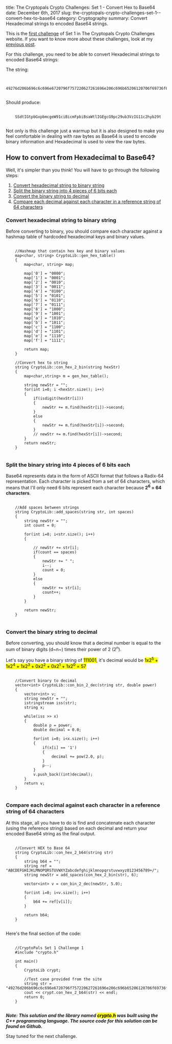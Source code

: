 title: The Cryptopals Crypto Challenges: Set 1 - Convert Hex to Base64
date: December 6th, 2017
slug: the-cryptopals-crypto-challenges-set-1--convert-hex-to-base64
category: Cryptography
summary: Convert Hexadecimal strings to encoded Base64 strings.

This is the [first challenge](http://cryptopals.com/sets/1/challenges/1)
of Set 1 in The Cryptopals Crypto Challenges website. If you want to
know more about these challenges, look at my [previous
post](/posts/the-cryptopals-crypto-challenges).

For this challenge, you need to be able to convert Hexadecimal strings
to encoded Base64 strings:

The string:

<pre>
    <code class="plaintext">
    49276d206b696c6c696e6720796f757220627261696e206c696b65206120706f69736f6e6f7573206d757368726f6f6d
    </code>
</pre>

Should produce:

<pre>
    <code class="plaintext">
    SSdtIGtpbGxpbmcgeW91ciBicmFpbiBsaWtlIGEgcG9pc29ub3VzIG11c2hyb29t
    </code>
</pre>

Not only is this challenge just a warmup but it is also designed to make
you feel comfortable in dealing with raw bytes as Base64 is used to
encode binary information and Hexadecimal is used to view the raw bytes.

## How to convert from Hexadecimal to Base64?

Well, it's simpler than you think! You will have to go through the
following steps:

1.  [Convert hexadecimal string to binary string](#step-1)
2.  [Split the binary string into 4 pieces of 6 bits each](#step-2)
3.  [Convert the binary string to decimal](#step-3)
4.  [Compare each decimal against each character in a reference string of
    64 characters](#step-4)

### <a id="step-1"></a> Convert hexadecimal string to binary string

Before converting to binary, you should compare each character against a
hashmap table of hardcoded hexadecimal keys and binary values.

<pre>
    <code class="cpp">
    //Hashmap that contain hex key and binary values
    map&lt;char, string&gt; CryptoLib::gen_hex_table()
    {
        map&lt;char, string&gt; map;

        map['0'] = "0000";
        map['1'] = "0001";
        map['2'] = "0010";
        map['3'] = "0011";
        map['4'] = "0100";
        map['5'] = "0101";
        map['6'] = "0110";
        map['7'] = "0111";
        map['8'] = "1000";
        map['9'] = "1001";
        map['a'] = "1010";
        map['b'] = "1011";
        map['c'] = "1100";
        map['d'] = "1101";
        map['e'] = "1110";
        map['f'] = "1111";

        return map;
    }

    //Convert hex to string
    string CryptoLib::con_hex_2_bin(string hexStr)
    {
        map&lt;char,string&gt; m = gen_hex_table();

        string newStr = "";
        for(int i=0; i &lt;hexStr.size(); i++)
        {
            if(isdigit(hexStr[i]))
            {
                newStr += m.find(hexStr[i])->second;
            }
            else
            {
                newStr += m.find(hexStr[i])->second;
            }
            // newStr += m.find(hexStr[i])->second;
        }
        return newStr;
    }
    </code>
</pre>

### <a id="step-2"></a> Split the binary string into 4 pieces of 6 bits each

Base64 represents data in the form of ASCII format that follows a
Radix-64 representation. Each character is picked from a set of 64
characters, which means that I'll only need 6 bits represent each
character because **2<sup>6</sup> = 64 characters**.

<pre>
    <code class="cpp">
    //Add spaces between strings
    string CryptoLib::add_spaces(string str, int spaces)
    {
        string newStr = "";
        int count = 0;

        for(int i=0; i&lt;str.size(); i++)
        {

            // newStr += str[i];
            if(count == spaces)
            {
                newStr += " ";
                i--;
                count = 0;
            }
            else
            {
                newStr += str[i];
                count++;
            }
        }

        return newStr;
    }
    </code>
</pre>

### <a id="step-3"></a> Convert the binary string to decimal

Before converting, you should know that a decimal number is equal to the
sum of binary digits (d~n~) times their power of 2 (2<sup>n</sup>).

Let's say you have a binary string of <mark>111001</mark>, it's decimal
would be <mark>1x2<sup>5</sup> + 1x2<sup>4</sup> + 1x2<sup>3</sup> + 0x2<sup>2</sup> + 0x2<sup>1</sup> + 1x2<sup>0</sup> =
57</mark>

<pre>
    <code class="cpp">
    //Convert binary to decimal
    vector&lt;int&gt; CryptoLib::con_bin_2_dec(string str, double power)
    {
        vector&lt;int&gt; v;
        string newStr = "";
        istringstream iss(str);
        string x;

        while(iss &gt;&gt; x)
        {
            double p = power;
            double decimal = 0.0;

            for(int i=0; i&lt;x.size(); i++)
            {
                if(x[i] == '1')
                {
                    decimal += pow(2.0, p);
                }
                p--;
            }
            v.push_back((int)decimal);
        }
        return v;
    }
    </code>
</pre>

### <a id="step-4"></a> Compare each decimal against each character in a reference string of 64 characters

At this stage, all you have to do is find and concatenate each character
(using the reference string) based on each decimal and return your
encoded Base64 string as the final output.

<pre>
    <code class="cpp">
    //Convert HEX to Base 64
    string CryptoLib::con_hex_2_b64(string str)
    {
        string b64 = "";
        string ref = "ABCDEFGHIJKLMNOPQRSTUVWXYZabcdefghijklmnopqrstuvwxyz0123456789+/";
        string newStr = add_spaces(con_hex_2_bin(str), 6);

        vector&lt;int&gt; v = con_bin_2_dec(newStr, 5.0);

        for(int i=0; i&lt;v.size(); i++)
        {
            b64 += ref[v[i]];
        }

        return b64;
    }
    </code>
</pre>

Here's the final section of the code:

<pre>
    <code class="cpp">
    //CryptoPals Set 1 Challenge 1
    #include "crypto.h"

    int main()
    {
        CryptoLib crypt;

        //Test case provided from the site
        string str = "49276d206b696c6c696e6720796f757220627261696e206c696b65206120706f69736f6e6f7573206d757368726f6f6d";
        cout << crypt.con_hex_2_b64(str) << endl;
        return 0;
    }
    </code>
</pre>

***Note: This solution and the library named <mark>crypto.h</mark> was
built using the C++ programming language. The source code for this
solution can be found on Github.***

Stay tuned for the next challenge.